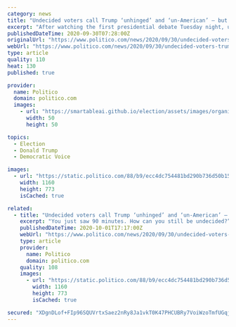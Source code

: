 ```yaml
---
category: news
title: "Undecided voters call Trump ‘unhinged’ and ‘un-American’ — but unswayed by debate"
excerpt: "After watching the first presidential debate Tuesday night, undecided voters from battleground states across the country still had plenty they wanted to know about coronavirus, racial injustice and what each candidate would do to unite the country."
publishedDateTime: 2020-09-30T07:28:00Z
originalUrl: "https://www.politico.com/news/2020/09/30/undecided-voters-trump-biden-debate-423545"
webUrl: "https://www.politico.com/news/2020/09/30/undecided-voters-trump-biden-debate-423545"
type: article
quality: 110
heat: 130
published: true

provider:
  name: Politico
  domain: politico.com
  images:
    - url: "https://smartableai.github.io/election/assets/images/organizations/politico.com-50x50.jpg"
      width: 50
      height: 50

topics:
  - Election
  - Donald Trump
  - Democratic Voice

images:
  - url: "https://static.politico.com/88/b9/ecc4dc754481bd290b736d50b15a/gettyimages-1228795856.jpg"
    width: 1160
    height: 773
    isCached: true

related:
  - title: "Undecided voters call Trump ‘unhinged’ and ‘un-American’ — but are unswayed by debate"
    excerpt: "You just saw 90 minutes. How can you still be undecided?” veteran GOP pollster Frank Luntz told a virtual focus group."
    publishedDateTime: 2020-10-01T17:17:00Z
    webUrl: "https://www.politico.com/news/2020/09/30/undecided-voters-trump-biden-debate-423545"
    type: article
    provider:
      name: Politico
      domain: politico.com
    quality: 108
    images:
      - url: "https://static.politico.com/88/b9/ecc4dc754481bd290b736d50b15a/gettyimages-1228795856.jpg"
        width: 1160
        height: 773
        isCached: true

secured: "XDgnDLof+FIp96SQUVrtxSaez2nRy8Ja1vkT0K47PHCUBRy7VoiWzoTmfUGqjpN7A0zNztue7kS9VYsPmXEisQnHxA/kDn7uzJDvujpzYtSR76XHr22ZYt5JqcHAK9ksjdtA8vq1uImRMdXP4hgU0APIadEZi+UvgcaXn9Vg9XLzfxbncOMamyfw7cIeGtDP6jbyMfJRZTLyu0QHJbdt39+7Q8uL+oMNcNJVHyiepP7rlmlevrX/0a4RJTdYCTIYnMxHI54cICRshnCSSw9DMDxjzg07YpOzl4kh+ywsyAiQ+5zTAphL/3mFW1Ti6DX99T+hZUL604K5+3GMYJfghlvSdA3kEvKMEBpJQPeWfCY=;4+Xd0ZCSwo50i4cfhwPAvw=="
---
```


